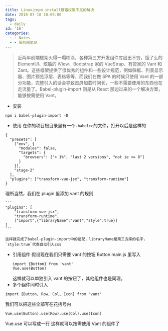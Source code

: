 ```yaml
---
title: Linux上npm install报错权限不足的解决
date: 2018-07-18 10:05:00
tags:
  - daily
id: '16'
categories:
  - - Notes
  - - 服务器笔记
---
```


> 近两年前端框架火得一塌糊涂，各种第三方开发组件库层出不穷，饿了么的 ElementUI、炫酷的 iView、Bootstrap 家的 VueStrap、有赞家的 Vant 和 Zant。这些框架提供了很优秀的组件和一些设计规范，例如弹框、列表显示器、图片预览浮层、表格等等，而我们在做 SPA 的时候只使用 Vant 的一部分功能，完整引入的话会导致首屏加载时间长，一些不需要使用的东西也在走流量了。Babel-plugin-import 则是从 React 那边过来的一个解决方案，能够按需使用 Vant。

- 安装

```
npm i babel-plugin-import -D
```

- 使用
  在你的项目根目录里有一个`.babelrc`的文件，打开以后是这样的

```
{
  "presets": [
    ["env", {
      "modules": false,
      "targets": {
        "browsers": ["> 1%", "last 2 versions", "not ie <= 8"]
      }
    }],
    "stage-2"
  ],
  "plugins": ["transform-vue-jsx", "transform-runtime"]
}
```

理所当然，我们在 plugin 里添加 vant 的规则

    ```
    "plugins": [
    	"transform-vue-jsx",
    	"transform-runtime",
    	["import",{"libraryName":"vant","style":true}]
    ]
    ```

    这样就完成了babel-plugin-import中的适配，libraryName是第三方库的名字，`style:true`代表自动引入css

- 引用组件
  假设现在我们只需要 vant 的按钮 Button
  main.js 里写入
  ```
  import {Button} from 'vant'
  Vue.use(Button)
  ```
  这样就可以单独引入 vant 的按钮了，其他组件也是同理。
- 多个组件同时引入

```
import {Button, Row, Col, Icon} from 'vant'
```

我们可以把这些全部写在花括号内

```
Vue.use(Button).use(Row).use(Col).use(Icon)
```

Vue.use 可以写成一行
这样就可以按需使用 Vant 的组件了

